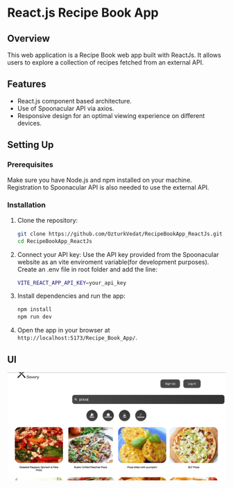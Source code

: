 # React.js Recipe Book App

## Overview

This web application is a Recipe Book web app built with ReactJs. It allows users to explore a collection of recipes fetched from an external API.

## Features

- React.js component based architecture.
- Use of Spoonacular API via axios.
- Responsive design for an optimal viewing experience on different devices.


## Setting Up

### Prerequisites

Make sure you have Node.js and npm installed on your machine. Registration to Spoonacular API is also needed to use the external API.

### Installation

1. Clone the repository:

   ```bash
   git clone https://github.com/OzturkVedat/RecipeBookApp_ReactJs.git
   cd RecipeBookApp_ReactJs
   ```
2. Connect your API key:
   Use the API key provided from the Spoonacular website as an vite enviroment variable(for development purposes). Create an .env file in root folder and add the line:
   ```bash
   VITE_REACT_APP_API_KEY=your_api_key
   ```
4. Install dependencies and run the app:

   ```bash
   npm install
   npm run dev
   ```

5. Open the app in your browser at `http://localhost:5173/Recipe_Book_App/`.

## UI

![Screenshot](./public/recipe-book.png)

